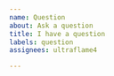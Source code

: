 ```yaml
---
name: Question
about: Ask a question
title: I have a question
labels: question
assignees: ultraflame4

---
```




